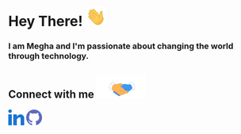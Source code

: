 # Hey There! <img src="https://github.com/meghaqweera/meghaqweera/blob/main/hi.gif" width="40px"></h2>
### I am Megha and I'm passionate about changing the world through technology. 


<h2> Connect with me <img src='https://github.com/meghaqweera/meghaqweera/blob/main/handshake.gif' width="100px"> </h2>
<a href = 'https://www.linkedin.com/in/meghaqweera'> <img width = '32px' align= 'center' src="https://github.com/meghaqweera/meghaqweera/blob/main/linked-in-alt.svg"/></a>  
<a href = 'https://www.github.com/meghaqweera'> <img width = '32px' align= 'center' src="https://github.com/meghaqweera/meghaqweera/blob/main/github.svg"/></a> 



<!--
**meghaqweera/meghaqweera** is a ✨ _special_ ✨ repository because its `README.md` (this file) appears on your GitHub profile.

Here are some ideas to get you started:

- 🔭 I’m currently working on ...
- 🌱 I’m currently learning ...
- 👯 I’m looking to collaborate on ...
- 🤔 I’m looking for help with ...
- 💬 Ask me about ...
- 📫 How to reach me: ...
- 😄 Pronouns: ...
- ⚡ Fun fact: ...
-->
